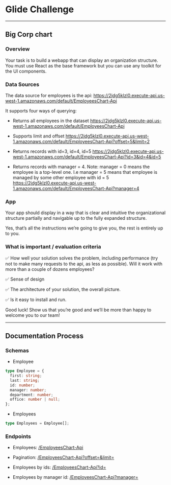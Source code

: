 # Glide Challenge

---

## Big Corp chart

### Overview

Your task is to build a webapp that can display an organization structure. You must use React as the
base framework but you can use any toolkit for the UI components.

### Data Sources

The data source for employees is the api: https://2jdg5klzl0.execute-api.us-west-1.amazonaws.com/default/EmployeesChart-Api

It supports four ways of querying:

- Returns all employees in the dataset
  https://2jdg5klzl0.execute-api.us-west-1.amazonaws.com/default/EmployeesChart-Api

* Supports limit and offset
  https://2jdg5klzl0.execute-api.us-west-1.amazonaws.com/default/EmployeesChart-Api?offset=5&limit=2

- Returns records with id=3, id=4, id=5
  https://2jdg5klzl0.execute-api.us-west-1.amazonaws.com/default/EmployeesChart-Api?id=3&id=4&id=5

* Returns records with manager = 4. Note: manager = 0 means the employee is a top-level one.
  I.e manager = 5 means that employee is managed by some other employee with id = 5
  https://2jdg5klzl0.execute-api.us-west-1.amazonaws.com/default/EmployeesChart-Api?manager=4

### App

Your app should display in a way that is clear and intuitive the organizational structure partially and navigable up to the fully expanded structure.

Yes, thatʼs all the instructions weʼre going to give you, the rest is entirely up to you.

### What is important / evaluation criteria

✅ How well your solution solves the problem, including performance (try not to make many requests to the api, as less as possible).
Will it work with more than a couple of dozens employees?

✅ Sense of design

✅ The architecture of your solution, the overall picture.

✅ Is it easy to install and run.

Good luck! Show us that youʼre good and weʼll be more than happy to welcome you to our team!

---

## Documentation Process

### Schemas

- Employee

```typescript
type Employee = {
  first: string;
  last: string;
  id: number;
  manager: number;
  department: number;
  office: number | null;
};
```

- Employees

```typescript
type Employees = Employee[];
```

### Endpoints

- Employees: [/EmployeesChart-Api]()

* Pagination: [/EmployeesChart-Api?offset=&limit=]()

- Employees by ids: [/EmployeesChart-Api?id=]()

* Employees by manager id: [/EmployeesChart-Api?manager=]()
